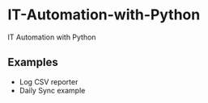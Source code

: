 # IT-Automation-with-Python
IT Automation with Python

## Examples
- Log CSV reporter
- Daily Sync example